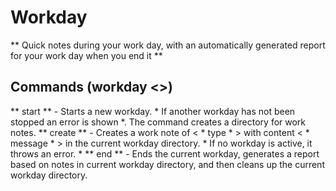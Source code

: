 # Workday
** Quick notes during your work day, with an automatically generated report for your work day when you end it **

## Commands (workday <>)
** start ** - Starts a new workday. * If another workday has not been stopped an error is shown *. The command creates a directory for work notes.
** create <type> <message> ** - Creates a work note of < * type * > with content < * message * > in the current workday directory. * If no workday is active, it throws an error. *
** end ** - Ends the current workday, generates a report based on notes in current workday directory, and then cleans up the current workday directory.
  
